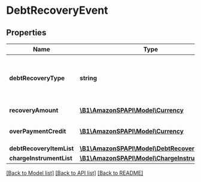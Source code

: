 # DebtRecoveryEvent

## Properties
Name | Type | Description | Notes
------------ | ------------- | ------------- | -------------
**debtRecoveryType** | **string** | The debt recovery type.  Possible values:  * DebtPayment  * DebtPaymentFailure  *DebtAdjustment | [optional] 
**recoveryAmount** | [**\B1\AmazonSPAPI\Model\Currency**](Currency.md) | The amount applied for recovery. | [optional] 
**overPaymentCredit** | [**\B1\AmazonSPAPI\Model\Currency**](Currency.md) | The amount returned for overpayment. | [optional] 
**debtRecoveryItemList** | [**\B1\AmazonSPAPI\Model\DebtRecoveryItemList**](DebtRecoveryItemList.md) |  | [optional] 
**chargeInstrumentList** | [**\B1\AmazonSPAPI\Model\ChargeInstrumentList**](ChargeInstrumentList.md) |  | [optional] 

[[Back to Model list]](../README.md#documentation-for-models) [[Back to API list]](../README.md#documentation-for-api-endpoints) [[Back to README]](../README.md)


